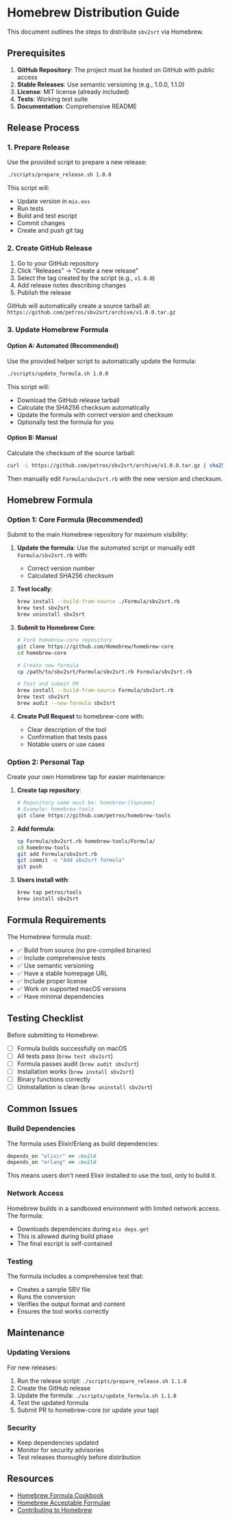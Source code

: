 # Homebrew Distribution Guide

This document outlines the steps to distribute `sbv2srt` via Homebrew.

## Prerequisites

1. **GitHub Repository**: The project must be hosted on GitHub with public access
2. **Stable Releases**: Use semantic versioning (e.g., 1.0.0, 1.1.0)
3. **License**: MIT license (already included)
4. **Tests**: Working test suite
5. **Documentation**: Comprehensive README

## Release Process

### 1. Prepare Release

Use the provided script to prepare a new release:

```bash
./scripts/prepare_release.sh 1.0.0
```

This script will:
- Update version in `mix.exs`
- Run tests
- Build and test escript
- Commit changes
- Create and push git tag

### 2. Create GitHub Release

1. Go to your GitHub repository
2. Click "Releases" → "Create a new release"
3. Select the tag created by the script (e.g., `v1.0.0`)
4. Add release notes describing changes
5. Publish the release

GitHub will automatically create a source tarball at:
`https://github.com/petros/sbv2srt/archive/v1.0.0.tar.gz`

### 3. Update Homebrew Formula

#### Option A: Automated (Recommended)

Use the provided helper script to automatically update the formula:

```bash
./scripts/update_formula.sh 1.0.0
```

This script will:
- Download the GitHub release tarball
- Calculate the SHA256 checksum automatically
- Update the formula with correct version and checksum
- Optionally test the formula for you

#### Option B: Manual

Calculate the checksum of the source tarball:

```bash
curl -L https://github.com/petros/sbv2srt/archive/v1.0.0.tar.gz | sha256sum
```

Then manually edit `Formula/sbv2srt.rb` with the new version and checksum.

## Homebrew Formula

### Option 1: Core Formula (Recommended)

Submit to the main Homebrew repository for maximum visibility:

1. **Update the formula**: Use the automated script or manually edit `Formula/sbv2srt.rb` with:
   - Correct version number
   - Calculated SHA256 checksum

2. **Test locally**:
   ```bash
   brew install --build-from-source ./Formula/sbv2srt.rb
   brew test sbv2srt
   brew uninstall sbv2srt
   ```

3. **Submit to Homebrew Core**:
   ```bash
   # Fork homebrew-core repository
   git clone https://github.com/Homebrew/homebrew-core
   cd homebrew-core
   
   # Create new formula
   cp /path/to/sbv2srt/Formula/sbv2srt.rb Formula/sbv2srt.rb
   
   # Test and submit PR
   brew install --build-from-source Formula/sbv2srt.rb
   brew test sbv2srt
   brew audit --new-formula sbv2srt
   ```

4. **Create Pull Request** to homebrew-core with:
   - Clear description of the tool
   - Confirmation that tests pass
   - Notable users or use cases

### Option 2: Personal Tap

Create your own Homebrew tap for easier maintenance:

1. **Create tap repository**:
   ```bash
   # Repository name must be: homebrew-[tapname]
   # Example: homebrew-tools
   git clone https://github.com/petros/homebrew-tools
   ```

2. **Add formula**:
   ```bash
   cp Formula/sbv2srt.rb homebrew-tools/Formula/
   cd homebrew-tools
   git add Formula/sbv2srt.rb
   git commit -m "Add sbv2srt formula"
   git push
   ```

3. **Users install with**:
   ```bash
   brew tap petros/tools
   brew install sbv2srt
   ```

## Formula Requirements

The Homebrew formula must:

- ✅ Build from source (no pre-compiled binaries)
- ✅ Include comprehensive tests
- ✅ Use semantic versioning
- ✅ Have a stable homepage URL
- ✅ Include proper license
- ✅ Work on supported macOS versions
- ✅ Have minimal dependencies

## Testing Checklist

Before submitting to Homebrew:

- [ ] Formula builds successfully on macOS
- [ ] All tests pass (`brew test sbv2srt`)
- [ ] Formula passes audit (`brew audit sbv2srt`)
- [ ] Installation works (`brew install sbv2srt`)
- [ ] Binary functions correctly
- [ ] Uninstallation is clean (`brew uninstall sbv2srt`)

## Common Issues

### Build Dependencies

The formula uses Elixir/Erlang as build dependencies:
```ruby
depends_on "elixir" => :build
depends_on "erlang" => :build
```

This means users don't need Elixir installed to use the tool, only to build it.

### Network Access

Homebrew builds in a sandboxed environment with limited network access. The formula:
- Downloads dependencies during `mix deps.get`
- This is allowed during build phase
- The final escript is self-contained

### Testing

The formula includes a comprehensive test that:
- Creates a sample SBV file
- Runs the conversion
- Verifies the output format and content
- Ensures the tool works correctly

## Maintenance

### Updating Versions

For new releases:

1. Run the release script: `./scripts/prepare_release.sh 1.1.0`
2. Create the GitHub release
3. Update the formula: `./scripts/update_formula.sh 1.1.0`
4. Test the updated formula
5. Submit PR to homebrew-core (or update your tap)

### Security

- Keep dependencies updated
- Monitor for security advisories
- Test releases thoroughly before distribution

## Resources

- [Homebrew Formula Cookbook](https://docs.brew.sh/Formula-Cookbook)
- [Homebrew Acceptable Formulae](https://docs.brew.sh/Acceptable-Formulae)
- [Contributing to Homebrew](https://docs.brew.sh/How-To-Open-a-Homebrew-Pull-Request)